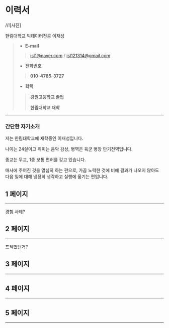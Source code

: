 # 이력서

//![사진] 

한림대학교 빅데이터전공 이재성
> - __E-mail__
>> isl1@naver.com / isl121314@gmail.com
> - __전화번호__
>> __010-4785-3727__
> 
> - __학력__
>> __강원고등학교 졸업__
>>
>> __한림대학교 재학__
>
---
### 간단한 자기소개
저는 한림대학교에 재학중인 이재성입니다.

나이는 24살이고 취미는 음악 감상, 병역은 육군 병장 만기전역입니다.

종교는 무교, 1종 보통 면허를 갖고 있습니다.

매사에 주어진 것을 열심히 하는 편으로, 가끔 노력한 것에 비해 결과가 나오지 않아도 다음 일에 대해 냉정히 생각하고 실행에 옮기는 편입니다.

## 1 페이지
---
경험 사례? 

## 2 페이지
---
프젝했던거?
## 3 페이지
---

## 4 페이지
---

## 5 페이지
---



